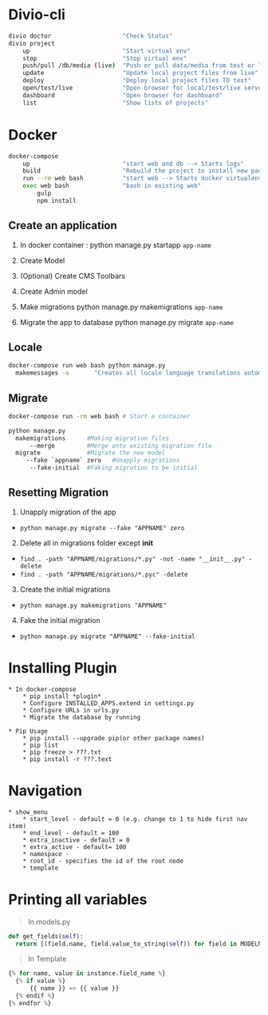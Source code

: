 # Divio-cli
```bash
divio doctor                    "Check Status"
divio project 
    up                          "Start virtual env"
    stop                        "Stop virtual env"
    push/pull /db/media (live)  "Push or pull data/media from test or live"
    update                      "Update local project files from live"
    deploy                      "Deploy local project files TO test"
    open/test/live              "Open browser for local/test/live server"
    dashboard                   "Open browser for dashboard"
    list                        "Show lists of projects"
```

# Docker
```bash
docker-compose
    up                          "start web and db --> Starts logs"
    build                       "Rebuild the project to install new package after adding in requirements.in"
    run --rm web bash           "start web --> Starts docker virtualenv in bash"
    exec web bash               "bash in existing web"
        gulp                    
        npm install
```

## Create an application
1. In docker container :
    python manage.py startapp `app-name`

2. Create Model
3. (Optional) Create CMS Toolbars
4. Create Admin model

5. Make migrations
    python manage.py makemigrations `app-name`

6. Migrate the app to database
      python manage.py migrate `app-name`

## Locale

```bash
docker-compose run web bash python manage.py
  makemessages -a       "Creates all locale language translations automatically"
```


## Migrate
```bash
docker-compose run -rm web bash # Start a container

python manage.py
  makemigrations      #Making migration files
      --merge         #Merge onto existing migration file
  migrate             #Migrate the new model
     --fake `appname` zero   #Unapply migrations 
      --fake-initial  #Faking migration to be initial
```

## Resetting Migration
  1. Unapply migration of the app
  - `python manage.py migrate --fake "APPNAME" zero`
  2. Delete all in migrations folder except __init__
  - `find . -path "APPNAME/migrations/*.py" -not -name "__init__.py" -delete`
  - `find . -path "APPNAME/migrations/*.pyc" -delete`
  3. Create the initial migrations
  - `python manage.py makemigrations "APPNAME"`
  4. Fake the initial migration
  - `python manage.py migrate "APPNAME" --fake-initial`

# Installing Plugin
    * In docker-compose
        * pip install *plugin*
        * Configure INSTALLED_APPS.extend in settings.py
        * Configure URLs in urls.py
        * Migrate the database by running

    * Pip Usage
        * pip install --upgrade pip(or other package names)
        * pip list
        * pip freeze > ???.txt
        * pip install -r ???.text

# Navigation
    * show_menu
        * start_level - default = 0 (e.g. change to 1 to hide first nav item)
        * end_level - default = 100
        * extra_inactive - default = 0
        * extra_active - default= 100 
        * namespace - 
        * root_id - specifies the id of the root node
        * template


# Printing all variables
> In models.py

```python
def get_fields(self):
  return [(field.name, field.value_to_string(self)) for field in MODELNAME._meta.fields]
```

> In Template

```python
{% for name, value in instance.field_name %}
  {% if value %}
      {{ name }} => {{ value }}
  {% endif %}
{% endfor %}
```
